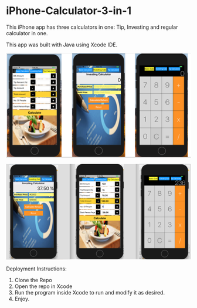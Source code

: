 # iPhone-Calculator-3-in-1

This iPhone app has three calculators in one: Tip, Investing and regular calculator in one.

This app was built with Java using Xcode IDE. 

![Alt text](iphonecalc.png?raw=true "Title")


![Alt text](3in1Calc.png?raw=true "Title")


Deployment Instructions:

1. Clone the Repo
2. Open the repo in Xcode
3. Run the program inside Xcode to run and modify it as desired.
4. Enjoy.
 
